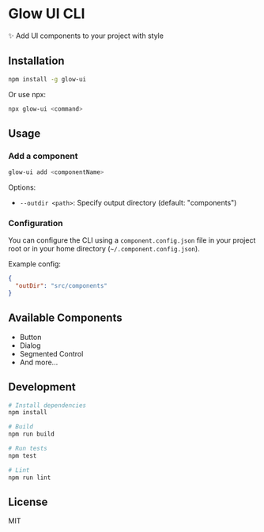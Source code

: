 # Glow UI CLI

✨ Add UI components to your project with style

## Installation

```bash
npm install -g glow-ui
```

Or use npx:

```bash
npx glow-ui <command>
```

## Usage

### Add a component

```bash
glow-ui add <componentName>
```

Options:

- `--outdir <path>`: Specify output directory (default: "components")

### Configuration

You can configure the CLI using a `component.config.json` file in your project root or in your home directory (`~/.component.config.json`).

Example config:

```json
{
  "outDir": "src/components"
}
```

## Available Components

- Button
- Dialog
- Segmented Control
- And more...

## Development

```bash
# Install dependencies
npm install

# Build
npm run build

# Run tests
npm test

# Lint
npm run lint
```

## License

MIT
